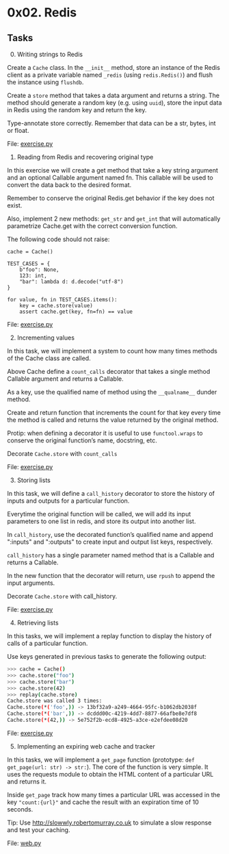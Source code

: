 # 0x02. Redis

## Tasks
0. Writing strings to Redis

Create a `Cache` class. In the `__init__` method, store an instance of the Redis client as a private variable named `_redis` (using `redis.Redis()`) and flush the instance using `flushdb`.

Create a `store` method that takes a data argument and returns a string. The method should generate a random key (e.g. using `uuid`), store the input data in Redis using the random key and return the key.

Type-annotate store correctly. Remember that data can be a str, bytes, int or float.

File: [exercise.py](./exercise.py)
   
1. Reading from Redis and recovering original type

In this exercise we will create a get method that take a key string argument and an optional Callable argument named fn. This callable will be used to convert the data back to the desired format.

Remember to conserve the original Redis.get behavior if the key does not exist.

Also, implement 2 new methods: `get_str` and `get_int` that will automatically parametrize Cache.get with the correct conversion function.

The following code should not raise:
```
cache = Cache()

TEST_CASES = {
    b"foo": None,
    123: int,
    "bar": lambda d: d.decode("utf-8")
}

for value, fn in TEST_CASES.items():
    key = cache.store(value)
    assert cache.get(key, fn=fn) == value
```

File: [exercise.py](./exercise.py)
   
2. Incrementing values

In this task, we will implement a system to count how many times methods of the Cache class are called.

Above Cache define a `count_calls` decorator that takes a single method Callable argument and returns a Callable.

As a key, use the qualified name of method using the `__qualname__` dunder method.

Create and return function that increments the count for that key every time the method is called and returns the value returned by the original method.

Protip: when defining a decorator it is useful to use `functool.wraps` to conserve the original function’s name, docstring, etc.

Decorate `Cache.store` with `count_calls`

File: [exercise.py](./exercise.py)
   
3. Storing lists

In this task, we will define a `call_history` decorator to store the history of inputs and outputs for a particular function.

Everytime the original function will be called, we will add its input parameters to one list in redis, and store its output into another list.

In `call_history`, use the decorated function’s qualified name and append ":inputs" and ":outputs" to create input and output list keys, respectively.

`call_history` has a single parameter named method that is a Callable and returns a Callable.

In the new function that the decorator will return, use `rpush` to append the input arguments.

Decorate `Cache.store` with call_history.

File: [exercise.py](./exercise.py)
   
4. Retrieving lists

In this tasks, we will implement a replay function to display the history of calls of a particular function.

Use keys generated in previous tasks to generate the following output:

```sh
>>> cache = Cache()
>>> cache.store("foo")
>>> cache.store("bar")
>>> cache.store(42)
>>> replay(cache.store)
Cache.store was called 3 times:
Cache.store(*('foo',)) -> 13bf32a9-a249-4664-95fc-b1062db2038f
Cache.store(*('bar',)) -> dcddd00c-4219-4dd7-8877-66afbe8e7df8
Cache.store(*(42,)) -> 5e752f2b-ecd8-4925-a3ce-e2efdee08d20
```
File: [exercise.py](./exercise.py)
   
5. Implementing an expiring web cache and tracker

In this tasks, we will implement a `get_page` function (prototype: `def get_page(url: str) -> str:`). The core of the function is very simple. It uses the requests module to obtain the HTML content of a particular URL and returns it.

Inside `get_page` track how many times a particular URL was accessed in the key `"count:{url}"` and cache the result with an expiration time of 10 seconds.

Tip: Use http://slowwly.robertomurray.co.uk to simulate a slow response and test your caching.

File: [web.py](./web.py)
